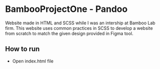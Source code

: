 # BambooProjectOne - Pandoo
Website made in HTML and SCSS while I was an intership at Bamboo Lab firm. 
This website uses common practices in SCSS to develop a website from scratch to match the given design provided in Figma tool.

## How to run
- Open index.html file
